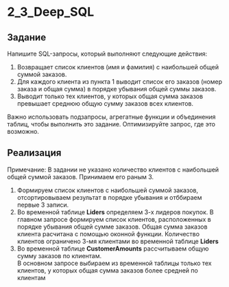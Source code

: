 # 2_3_Deep_SQL
## Задание
Напишите SQL-запросы, который выполняют следующие действия:
1. Возвращает список клиентов (имя и фамилия) с наибольшей общей суммой заказов.
2. Для каждого клиента из пункта 1 выводит список его заказов (номер заказа и общая сумма) в порядке убывания общей суммы заказов.
3. Выводит только тех клиентов, у которых общая сумма заказов превышает среднюю общую сумму заказов всех клиентов.

Важно использовать подзапросы, агрегатные функции и объединения таблиц, чтобы выполнить это задание. Оптимизируйте запрос, где это возможно.
## Реализация
Примечание: В задании не указано количество клиентов с наибольшей общей суммой заказов. Принимаем его раным 3.
1. Формируем список клиентов с наибольшей суммой заказов, отсортировываем результат в порядке убывания и отббираем первые 3 записи.
2. Во временной таблице __Liders__ определяем 3-х лидеров покупок.
   В главном запросе формируем список клиентов, расположенных в порядке убывания общей сумме заказов.
   Общая сумма заказов клиента расчитана с помощью оконной функции.
   Количество клиентов ограничено 3-мя клиентами во временной таблице __Liders__  
3. Во временной таблице __CustomerAmounts__ рассчитываем общую сумму заказов по клиентам.  
  В основном запросе выбираем из временной таблицы только тех клиентов, у которых общая сумма заказов более средней по клиентам
   

